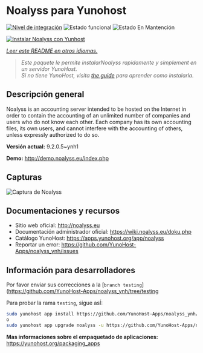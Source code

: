 <!--
Este archivo README esta generado automaticamente<https://github.com/YunoHost/apps/tree/master/tools/readme_generator>
No se debe editar a mano.
-->

# Noalyss para Yunohost

[![Nivel de integración](https://dash.yunohost.org/integration/noalyss.svg)](https://ci-apps.yunohost.org/ci/apps/noalyss/) ![Estado funcional](https://ci-apps.yunohost.org/ci/badges/noalyss.status.svg) ![Estado En Mantención](https://ci-apps.yunohost.org/ci/badges/noalyss.maintain.svg)

[![Instalar Noalyss con Yunhost](https://install-app.yunohost.org/install-with-yunohost.svg)](https://install-app.yunohost.org/?app=noalyss)

*[Leer este README en otros idiomas.](./ALL_README.md)*

> *Este paquete le permite instalarNoalyss rapidamente y simplement en un servidor YunoHost.*  
> *Si no tiene YunoHost, visita [the guide](https://yunohost.org/install) para aprender como instalarla.*

## Descripción general

Noalyss is an accounting server intended to be hosted on the Internet in order to contain the accounting of an unlimited number of companies and users who do not know each other. Each company has its own accounting files, its own users, and cannot interfere with the accounting of others, unless expressly authorized to do so.

**Versión actual:** 9.2.0.5~ynh1

**Demo:** <http://demo.noalyss.eu/index.php>

## Capturas

![Captura de Noalyss](./doc/screenshots/Sélection_099_0.png)

## Documentaciones y recursos

- Sitio web oficial: <http://noalyss.eu>
- Documentación administrador oficial: <https://wiki.noalyss.eu/doku.php>
- Catálogo YunoHost: <https://apps.yunohost.org/app/noalyss>
- Reportar un error: <https://github.com/YunoHost-Apps/noalyss_ynh/issues>

## Información para desarrolladores

Por favor enviar sus correcciones a la [`branch testing`](https://github.com/YunoHost-Apps/noalyss_ynh/tree/testing

Para probar la rama `testing`, sigue asÍ:

```bash
sudo yunohost app install https://github.com/YunoHost-Apps/noalyss_ynh/tree/testing --debug
o
sudo yunohost app upgrade noalyss -u https://github.com/YunoHost-Apps/noalyss_ynh/tree/testing --debug
```

**Mas informaciones sobre el empaquetado de aplicaciones:** <https://yunohost.org/packaging_apps>
